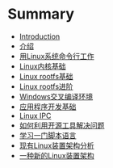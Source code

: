 # Summary

* [Introduction](README.md)
* [介绍](1.Overview.md)
* [用Linux系统命令行工作](2.Work_under_console.md)
* [Linux内核基础](3.Kernel_basics.md)
* [Linux rootfs基础](4.Rootfs_basics.md)
* [Linux rootfs进阶](5.Rootfs_advanced.md)
* [Windows交叉编译环境](6.Windows_cross_compile.md)
* [应用程序开发基础](7.Start_to_write_apps.md)
* [Linux IPC]()
* [如何利用开源工具解决问题]()
* [学习一门脚本语言]()
* [现有Linux装置架构分析]()
* [一种新的Linux装置架构]()

